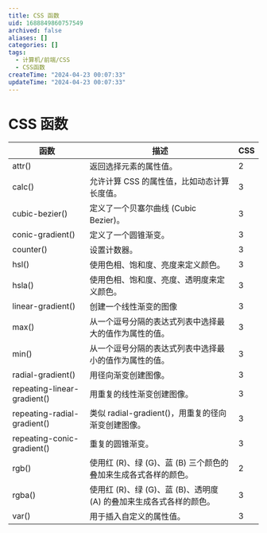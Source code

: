 ```yaml
---
title: CSS 函数
uid: 1688849860757549
archived: false
aliases: []
categories: []
tags:
  - 计算机/前端/CSS
  - CSS函数
createTime: "2024-04-23 00:07:33"
updateTime: "2024-04-23 00:07:33"
---
```


# CSS 函数

| 函数                        | 描述                                                                | CSS |
| --------------------------- | ------------------------------------------------------------------- | --- |
| attr()                      | 返回选择元素的属性值。                                              | 2   |
| calc()                      | 允许计算 CSS 的属性值，比如动态计算长度值。                         | 3   |
| cubic-bezier()              | 定义了一个贝塞尔曲线 (Cubic Bezier)。                               | 3   |
| conic-gradient()            | 定义了一个圆锥渐变。                                                | 3   |
| counter()                   | 设置计数器。                                                        | 3   |
| hsl()                       | 使用色相、饱和度、亮度来定义颜色。                                  | 3   |
| hsla()                      | 使用色相、饱和度、亮度、透明度来定义颜色。                          | 3   |
| linear-gradient()           | 创建一个线性渐变的图像                                              | 3   |
| max()                       | 从一个逗号分隔的表达式列表中选择最大的值作为属性的值。              | 3   |
| min()                       | 从一个逗号分隔的表达式列表中选择最小的值作为属性的值。              | 3   |
| radial-gradient()           | 用径向渐变创建图像。                                                | 3   |
| repeating-linear-gradient() | 用重复的线性渐变创建图像。                                          | 3   |
| repeating-radial-gradient() | 类似 radial-gradient()，用重复的径向渐变创建图像。                  | 3   |
| repeating-conic-gradient()  | 重复的圆锥渐变。                                                    | 3   |
| rgb()                       | 使用红 (R)、绿 (G)、蓝 (B) 三个颜色的叠加来生成各式各样的颜色。     | 2   |
| rgba()                      | 使用红 (R)、绿 (G)、蓝 (B)、透明度 (A) 的叠加来生成各式各样的颜色。 | 3   |
| var()                       | 用于插入自定义的属性值。                                            | 3   |

